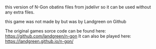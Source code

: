 this version of N-Gon obatins files from jsdelivr so it can be used without any extra files.

this game was not made by but was by Landgreen on Github

The original games sorce code can be found here: https://github.com/landgreen/n-gon
It can also be played here: https://landgreen.github.io/n-gon/ 
